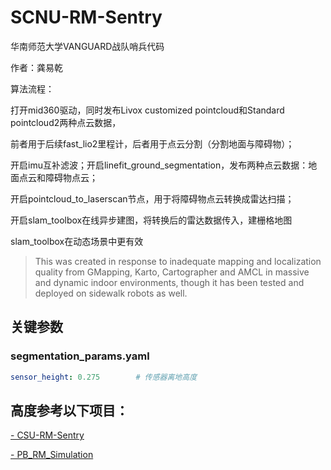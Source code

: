 # SCNU-RM-Sentry

华南师范大学VANGUARD战队哨兵代码

作者：龚易乾



算法流程：

打开mid360驱动，同时发布Livox customized pointcloud和Standard pointcloud2两种点云数据，

前者用于后续fast_lio2里程计，后者用于点云分割（分割地面与障碍物）；

开启imu互补滤波；开启linefit_ground_segmentation，发布两种点云数据：地面点云和障碍物点云；

开启pointcloud_to_laserscan节点，用于将障碍物点云转换成雷达扫描；

开启slam_toolbox在线异步建图，将转换后的雷达数据传入，建栅格地图


slam_toolbox在动态场景中更有效

> This was created in response to inadequate mapping and localization quality from GMapping, Karto, Cartographer and AMCL in massive and dynamic indoor environments, though it has been tested and deployed on sidewalk robots as well.


## 关键参数


### segmentation_params.yaml

```yaml
sensor_height: 0.275        # 传感器离地高度
```





## 高度参考以下项目：

[- CSU-RM-Sentry](https://github.com/baiyeweiguang/CSU-RM-Sentry?tab=readme-ov-file)

[- PB_RM_Simulation](https://gitee.com/SMBU-POLARBEAR/pb_rmsimulation/tree/master/)
